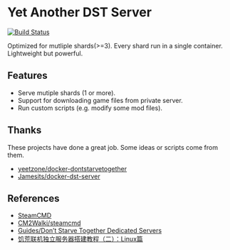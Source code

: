 # Yet Another DST Server

[![Build Status](https://drone.fat4.cn/api/badges/maoxuner/yadst/status.svg?ref=refs/heads/main)](https://drone.fat4.cn/maoxuner/yadst)

Optimized for mutliple shards(>=3). Every shard run in a single container. Lightweight but powerful.

## Features

- Serve mutiple shards (1 or more).
- Support for downloading game files from private server.
- Run custom scripts (e.g. modify some mod files).

## Thanks

These projects have done a great job. Some ideas or scripts come from them.

- [yeetzone/docker-dontstarvetogether](https://github.com/yeetzone/docker-dontstarvetogether)
- [Jamesits/docker-dst-server](https://github.com/Jamesits/docker-dst-server)

## References

- [SteamCMD](https://developer.valvesoftware.com/wiki/SteamCMD)
- [CM2Walki/steamcmd](https://github.com/CM2Walki/steamcmd)
- [Guides/Don’t Starve Together Dedicated Servers](https://dontstarve.fandom.com/wiki/Guides/Don%E2%80%99t_Starve_Together_Dedicated_Servers)
- [饥荒联机独立服务器搭建教程（二）：Linux篇](http://blog.ttionya.com/article-1233.html)
